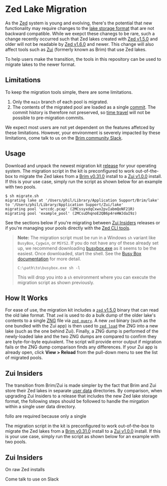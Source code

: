 # Zed Lake Migration

As the [Zed](https://zed.brimdata.io/) system is young and evolving, there's
the potential that new functionality may require changes to the
[lake storage format](https://zed.brimdata.io/docs/next/lake/format) that are
not backward compatible. While we exepct these chanegs to be rare, such a
change recently occurred such that Zed lakes created with
[Zed v1.5.0](https://github.com/brimdata/zed/releases/tag/v1.5.0) and older
will not be readable by [Zed v1.6.0](https://github.com/brimdata/zed/releases/tag/v1.6.0)
and newer. This change will also affect tools such as [Zui](https://zui.brimdata.io/)
(formerly known as Brim) that use Zed lakes.

To help users make the transition, the tools in this repository can be used to
migrate lakes to the newer format.

## Limitations

To keep the migration tools simple, there are some limitations.

1. Only the `main` branch of each pool is migrated.
2. The contents of the migrated pool are loaded as a single
[commit](https://zed.brimdata.io/docs/commands/zed#141-commit-objects). The
commit history is therefore not preserved, so [time travel](https://zed.brimdata.io/docs/commands/zed#15-time-travel)
will not be possible to pre-migration commits.

We expect most users are not yet dependent on the features affetced by these
limitations. However, your environment is severely impacted by these
limitations, come talk to us on the
[Brim community Slack](https://www.brimdata.io/join-slack/).

## Usage

Download and unpack the newest migration kit
[release](https://github.com/brimdata/zed-lake-migration/releases)
for your operating system. The migration script in the kit is preconfigured
to work out-of-the-box to migrate the Zed lakes from a
[Brim v0.31.0](https://github.com/brimdata/brim/releases/tag/v0.31.0)
install to a [Zui v1.0.0](https://github.com/brimdata/zui/releases/tag/v1.0.0)
install. If this is your use case, simply run the script as shown below for
an example with two pools.

```
$ sh migrate.sh 
migrating lake at '/Users/phil/Library/Application Support/Brim/lake' to '/Users/phil/Library/Application Support/Zui/lake'
migrating pool 'wrccdc.pcap' (2MCssyxdqCxwx2pvIabmQoNF21R)
migrating pool 'example_pool' (2MCsuDhqnoE2QB6p4reHWJdaI9z)
```

See the sections below if you're migrating between [Zui Insiders](#zui-insiders)
releases or if you're managing your pools directly with the
[Zed CLI tools](#zed-cli-tools).

> **Note:** The migration script must be run in a Windows `sh` variant like
> `BusyBox`, `Cygwin`, or `MSYS2`. If you do not have any of these already set
> up, we recommend downloading
> [busybox.exe](https://frippery.org/files/busybox/busybox.exe)
> as it seems to be the easiest. Once downloaded, start the shell. See the
> [Busy Box documentation](https://frippery.org/busybox/) for more detail.
>
> ```
> C:\path\to\busybox.exe sh -l
> ```
> 
> This will drop you into a `sh` environment where you can execute the
> migration script as shown previously.

## How It Works

For ease of use, the migration kit includes a
[`zed` v1.5.0](https://github.com/brimdata/zed/releases/tag/v1.5.0) binary
that can read the old lake format. That `zed` is used to do a bulk dump of
the older lake's contents to a single [ZNG](https://zed.brimdata.io/docs/formats/zng)
file via [`zed query`](https://zed.brimdata.io/docs/commands/zed#211-query).
A new `zed` binary (such as the one bundled with the Zui app) is then used to
[`zed load`](https://zed.brimdata.io/docs/commands/zed#28-load) the ZNG into
a new lake (such as the one behind Zui). Finally, a ZNG dump is performed of
the newly-loaded lake and the two ZNG dumps are compared to confirm they are
byte-for-byte equivalent. The script will provide error output if migration
fails or the ZNG dump comparison finds any differences. If your Zui app is
already open, click **View > Reload** from the pull-down menu to see the
list of migrated pools.

## Zui Insiders

The transition from Brim/Zui is made simpler by the fact that Brim and Zui
store their Zed lakes in separate
[user data](https://zui.brimdata.io/docs/support/Filesystem-Paths#user-data)
directories. By comparison, when upgrading Zui Insiders to a release that
includes the new Zed lake storage format, the following steps should be
followed to handle the mirgation within a single user data directory.


follo
are required because
only a single 


The migration script in the kit is preconfigured
to work out-of-the-box to migrate the Zed lakes from a
[Brim v0.31.0](https://github.com/brimdata/brim/releases/tag/v0.31.0)
install to a [Zui v1.0.0](https://github.com/brimdata/zui/releases/tag/v1.0.0)
install. If this is your use case, simply run the script as shown below for 
an example with two pools. 


## Zui Insiders

On raw Zed installs

Come talk to use on Slack
